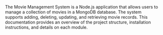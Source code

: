 The Movie Management System is a Node.js application that allows users to manage a collection of movies in a MongoDB database. The system supports adding, deleting, updating, and retrieving movie records. This documentation provides an overview of the project structure, installation instructions, and details on each module.
